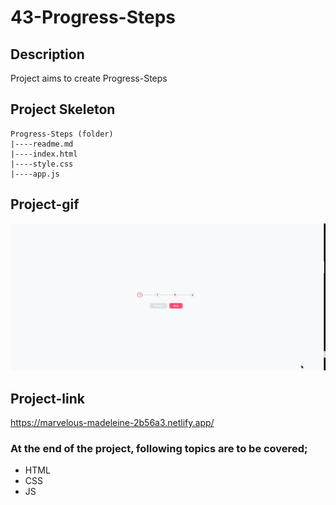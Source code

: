 # 43-Progress-Steps
## Description
Project aims to create Progress-Steps
## Project Skeleton
```
Progress-Steps (folder)
|----readme.md
|----index.html
|----style.css
|----app.js
```
## Project-gif
![IOS-Calculator](https://github.com/achieve-software/achieve-software/blob/main/img/progressbar.gif?raw=true)
## Project-link
https://marvelous-madeleine-2b56a3.netlify.app/
### At the end of the project, following topics are to be covered;
- HTML
- CSS
- JS
